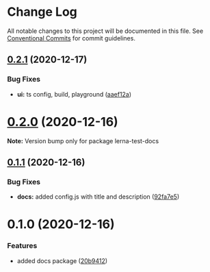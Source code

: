 # Change Log

All notable changes to this project will be documented in this file.
See [Conventional Commits](https://conventionalcommits.org) for commit guidelines.

## [0.2.1](https://github.com/5cube/lerna-test/compare/v0.2.0...v0.2.1) (2020-12-17)


### Bug Fixes

* **ui:** ts config, build, playground ([aaef12a](https://github.com/5cube/lerna-test/commit/aaef12a7df1eb17a45af879aafbd2c71fd11ac4e))





# [0.2.0](https://github.com/5cube/lerna-test/compare/v0.1.1...v0.2.0) (2020-12-16)

**Note:** Version bump only for package lerna-test-docs





## [0.1.1](https://github.com/5cube/lerna-test/compare/v0.1.0...v0.1.1) (2020-12-16)


### Bug Fixes

* **docs:** added config.js with title and description ([92fa7e5](https://github.com/5cube/lerna-test/commit/92fa7e5fba3a1b02acd5eeab1bdb3f1718c396b3))





# 0.1.0 (2020-12-16)


### Features

* added docs package ([20b9412](https://github.com/5cube/lerna-test/commit/20b94129636e259bc06e2fbed0a95cb94154a381))

